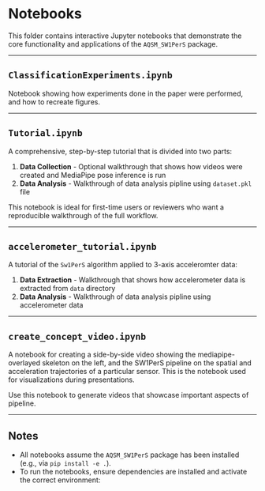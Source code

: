 # Notebooks

This folder contains interactive Jupyter notebooks that demonstrate the core functionality and applications of the `AQSM_SW1PerS` package.

---
## `ClassificationExperiments.ipynb`

Notebook showing how experiments done in the paper were performed, and how to recreate figures.

---

## `Tutorial.ipynb`

A comprehensive, step-by-step tutorial that is divided into two parts:

1) **Data Collection** - Optional walkthrough that shows how videos were created and MediaPipe pose inference is run
2) **Data Analysis** - Walkthrough of data analysis pipline using ```dataset.pkl``` file

This notebook is ideal for first-time users or reviewers who want a reproducible walkthrough of the full workflow.

---

## `accelerometer_tutorial.ipynb`

A tutorial of the `Sw1PerS` algorithm applied to 3-axis acceleromter data:

1) **Data Extraction** - Walkthrough that shows how accelerometer data is extracted from `data` directory
2) **Data Analysis** - Walkthrough of data analysis pipline using accelerometer data

---

## `create_concept_video.ipynb`

A notebook for creating a side-by-side video showing the mediapipe-overlayed skeleton on the left, and the SW1PerS pipeline on the spatial and acceleration trajectories of a particular sensor. This is the notebook used for visualizations during presentations.

Use this notebook to generate videos that showcase important aspects of pipeline.

---

## Notes

- All notebooks assume the `AQSM_SW1PerS` package has been installed (e.g., via `pip install -e .`).
- To run the notebooks, ensure dependencies are installed and activate the correct environment:
  
